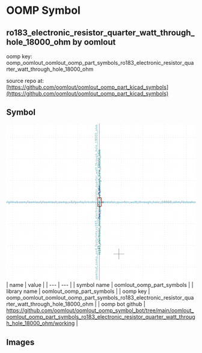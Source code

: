 # OOMP Symbol  
## ro183_electronic_resistor_quarter_watt_through_hole_18000_ohm  by oomlout  
  
oomp key: oomp_oomlout_oomlout_oomp_part_symbols_ro183_electronic_resistor_quarter_watt_through_hole_18000_ohm  
  
source repo at: [https://github.com/oomlout/oomlout_oomp_part_kicad_symbols](https://github.com/oomlout/oomlout_oomp_part_kicad_symbols)  
## Symbol  
  
[![working.png](working_600.png)](working.png)  
| name | value | 
| --- | --- | 
| symbol name | oomlout_oomp_part_symbols | 
| library name | oomlout_oomp_part_symbols | 
| oomp key | oomp_oomlout_oomlout_oomp_part_symbols_ro183_electronic_resistor_quarter_watt_through_hole_18000_ohm | 
| oomp bot github | https://github.com/oomlout/oomlout_oomp_symbol_bot/tree/main/oomlout_oomlout_oomp_part_symbols_ro183_electronic_resistor_quarter_watt_through_hole_18000_ohm/working | 
## Images  

